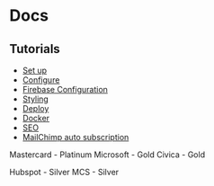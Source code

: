 # Docs

## Tutorials

* [Set up](tutorials/00-set-up.md)
* [Configure](tutorials/01-configure-app.md)
* [Firebase Configuration](tutorials/02-firebase.md)
* [Styling](tutorials/03-styling.md)
* [Deploy](tutorials/04-deploy.md)
* [Docker](tutorials/05-docker.md)
* [SEO](tutorials/06-seo.md)
* [MailChimp auto subscription](tutorials/07-mailchimp-autosubscribe.md)


Mastercard - Platinum 
Microsoft - Gold
Civica - Gold

Hubspot - Silver
MCS - Silver
